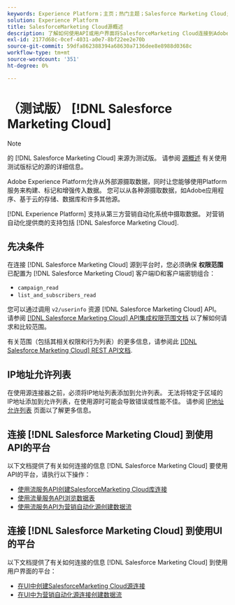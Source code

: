 ```yaml
---
keywords: Experience Platform；主页；热门主题；Salesforce Marketing Cloud;SalesforceMarketing Cloud；营销自动化
solution: Experience Platform
title: SalesforceMarketing Cloud源概述
description: 了解如何使用API或用户界面将SalesforceMarketing Cloud连接到Adobe Experience Platform。
exl-id: 2177d68c-0cef-4031-a0e7-8bf22ee2e70b
source-git-commit: 59dfa862388394a68630a7136dee8e8988d0368c
workflow-type: tm+mt
source-wordcount: '351'
ht-degree: 0%

---
```


# （测试版） [!DNL Salesforce Marketing Cloud]

>[!NOTE]
>
>的 [!DNL Salesforce Marketing Cloud] 来源为测试版。 请参阅 [源概述](../../home.md#terms-and-conditions) 有关使用测试版标记的源的详细信息。

Adobe Experience Platform允许从外部源摄取数据，同时让您能够使用Platform服务来构建、标记和增强传入数据。 您可以从各种源摄取数据，如Adobe应用程序、基于云的存储、数据库和许多其他源。

[!DNL Experience Platform] 支持从第三方营销自动化系统中摄取数据。 对营销自动化提供商的支持包括 [!DNL Salesforce Marketing Cloud].

## 先决条件

在连接 [!DNL Salesforce Marketing Cloud] 源到平台时，您必须确保 **权限范围** 已配置为 [!DNL Salesforce Marketing Cloud] 客户端ID和客户端密钥组合：

* `campaign_read`
* `list_and_subscribers_read`

您可以通过调用 `v2/userinfo` 资源 [!DNL Salesforce Marketing Cloud] API。 请参阅 [[!DNL Salesforce Marketing Cloud] API集成权限范围文档](https://developer.salesforce.com/docs/marketing/marketing-cloud/guide/data-access-permissions.html) 以了解如何请求和比较范围。

有关范围（包括其相关权限和行为列表）的更多信息，请参阅此 [[!DNL Salesforce Marketing Cloud] REST API文档](https://developer.salesforce.com/docs/marketing/marketing-cloud/guide/rest-permissions-and-scopes.html).

## IP地址允许列表

在使用源连接器之前，必须将IP地址列表添加到允许列表。 无法将特定于区域的IP地址添加到允许列表，在使用源时可能会导致错误或性能不佳。 请参阅 [IP地址允许列表](../../ip-address-allow-list.md) 页面以了解更多信息。

## 连接 [!DNL Salesforce Marketing Cloud] 到使用API的平台

以下文档提供了有关如何连接的信息 [!DNL Salesforce Marketing Cloud] 要使用API的平台，请执行以下操作：

* [使用流服务API创建SalesforceMarketing Cloud库连接](../../tutorials/api/create/marketing-automation/salesforce-marketing-cloud.md)
* [使用流量服务API浏览数据表](../../tutorials/api/explore/tabular.md)
* [使用流服务API为营销自动化源创建数据流](../../tutorials/api/collect/marketing-automation.md)

## 连接 [!DNL Salesforce Marketing Cloud] 到使用UI的平台

以下文档提供了有关如何连接的信息 [!DNL Salesforce Marketing Cloud] 到使用用户界面的平台：

* [在UI中创建SalesforceMarketing Cloud源连接](../../tutorials/ui/create/marketing-automation/salesforce-marketing-cloud.md)
* [在UI中为营销自动化源连接创建数据流](../../tutorials/ui/dataflow/marketing-automation.md)
